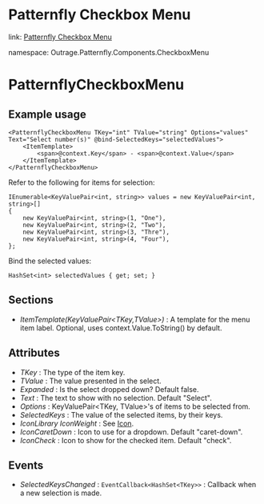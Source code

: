 ﻿

# Patternfly Checkbox Menu

link: [Patternfly Checkbox Menu](https://www.patternfly.org/components/toolbar#with-filters)

namespace: Outrage.Patternfly.Components.CheckboxMenu

# PatternflyCheckboxMenu

## Example usage

```
<PatternflyCheckboxMenu TKey="int" TValue="string" Options="values" Text="Select number(s)" @bind-SelectedKeys="selectedValues">
	<ItemTemplate>
		<span>@context.Key</span> - <span>@context.Value</span>
	</ItemTemplate>
</PatternflyCheckboxMenu>
```

Refer to the following for items for selection:
```
IEnumerable<KeyValuePair<int, string>> values = new KeyValuePair<int, string>[]
{
	new KeyValuePair<int, string>(1, "One"),
	new KeyValuePair<int, string>(2, "Two"),
	new KeyValuePair<int, string>(3, "Thre"),
	new KeyValuePair<int, string>(4, "Four"),
};
```
Bind the selected values:
```
HashSet<int> selectedValues { get; set; }
```

## Sections

* *ItemTemplate(KeyValuePair<TKey,TValue>)* : A template for the menu item label. Optional, uses context.Value.ToString() by default.

## Attributes

* *TKey* : The type of the item key.
* *TValue* : The value presented in the select.
* *Expanded* : Is the select dropped down? Default false.
* *Text* : The text to show with no selection. Default "Select".
* *Options* : KeyValuePair<TKey, TValue>'s of items to be selected from.
* *SelectedKeys* : The value of the selected items, by their keys.
* *IconLibrary* *IconWeight* : See [Icon](/icon).
* *IconCaretDown* : Icon to use for a dropdown. Default "caret-down".
* *IconCheck* : Icon to show for the checked item. Default "check".

## Events 

* *SelectedKeysChanged* : `EventCallback<HashSet<TKey>>` : Callback when a new selection is made.

